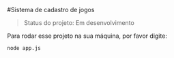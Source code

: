 #Sistema de cadastro de jogos

> Status do projeto: Em desenvolvimento

Para rodar esse projeto na sua máquina, por favor digite:

```
node app.js
```
